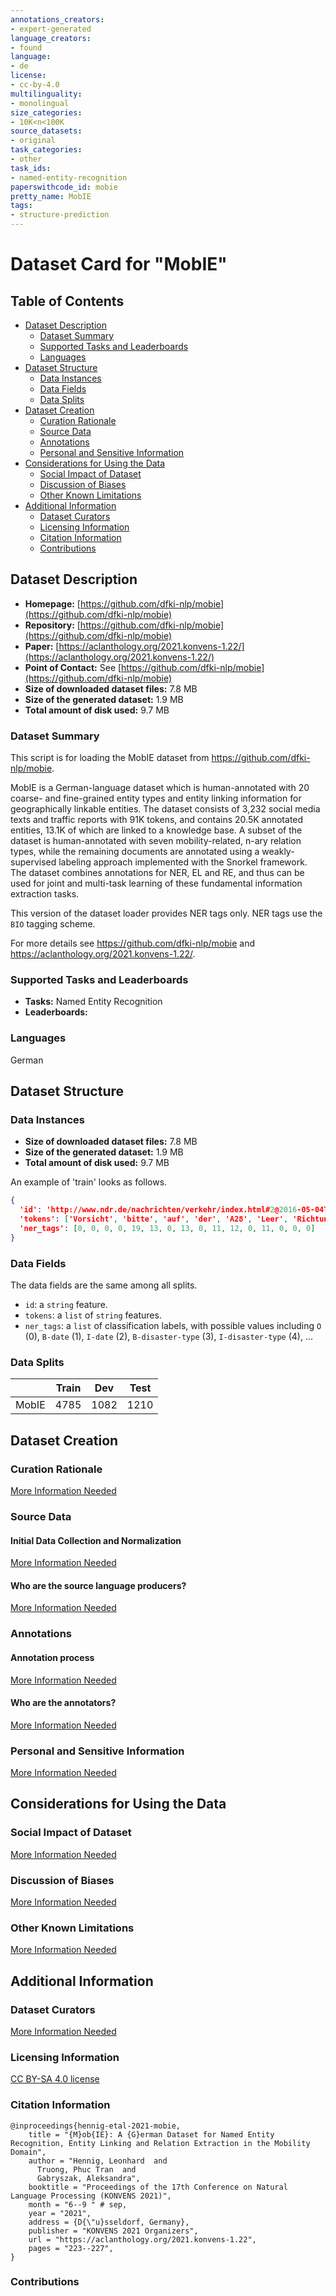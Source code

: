 ```yaml
---
annotations_creators:
- expert-generated
language_creators:
- found
language:
- de
license:
- cc-by-4.0
multilinguality:
- monolingual
size_categories:
- 10K<n<100K
source_datasets:
- original
task_categories:
- other
task_ids:
- named-entity-recognition
paperswithcode_id: mobie
pretty_name: MobIE
tags:
- structure-prediction
---
```


# Dataset Card for "MobIE"

## Table of Contents
- [Dataset Description](#dataset-description)
  - [Dataset Summary](#dataset-summary)
  - [Supported Tasks and Leaderboards](#supported-tasks-and-leaderboards)
  - [Languages](#languages)
- [Dataset Structure](#dataset-structure)
  - [Data Instances](#data-instances)
  - [Data Fields](#data-fields)
  - [Data Splits](#data-splits)
- [Dataset Creation](#dataset-creation)
  - [Curation Rationale](#curation-rationale)
  - [Source Data](#source-data)
  - [Annotations](#annotations)
  - [Personal and Sensitive Information](#personal-and-sensitive-information)
- [Considerations for Using the Data](#considerations-for-using-the-data)
  - [Social Impact of Dataset](#social-impact-of-dataset)
  - [Discussion of Biases](#discussion-of-biases)
  - [Other Known Limitations](#other-known-limitations)
- [Additional Information](#additional-information)
  - [Dataset Curators](#dataset-curators)
  - [Licensing Information](#licensing-information)
  - [Citation Information](#citation-information)
  - [Contributions](#contributions)

## Dataset Description

- **Homepage:** [https://github.com/dfki-nlp/mobie](https://github.com/dfki-nlp/mobie)
- **Repository:** [https://github.com/dfki-nlp/mobie](https://github.com/dfki-nlp/mobie)
- **Paper:** [https://aclanthology.org/2021.konvens-1.22/](https://aclanthology.org/2021.konvens-1.22/)
- **Point of Contact:** See [https://github.com/dfki-nlp/mobie](https://github.com/dfki-nlp/mobie) 
- **Size of downloaded dataset files:** 7.8 MB
- **Size of the generated dataset:** 1.9 MB
- **Total amount of disk used:** 9.7 MB

### Dataset Summary

This script is for loading the MobIE dataset from https://github.com/dfki-nlp/mobie. 

MobIE is a German-language dataset which is human-annotated with 20 coarse- and fine-grained entity types and entity linking information for geographically linkable entities. The dataset consists of 3,232 social media texts and traffic reports with 91K tokens, and contains 20.5K annotated entities, 13.1K of which are linked to a knowledge base. A subset of the dataset is human-annotated with seven mobility-related, n-ary relation types, while the remaining documents are annotated using a weakly-supervised labeling approach implemented with the Snorkel framework. The dataset combines annotations for NER, EL and RE, and thus can be used for joint and multi-task learning of these fundamental information extraction tasks.

This version of the dataset loader provides NER tags only. NER tags use the `BIO` tagging scheme. 

For more details see https://github.com/dfki-nlp/mobie and https://aclanthology.org/2021.konvens-1.22/.

### Supported Tasks and Leaderboards

- **Tasks:** Named Entity Recognition
- **Leaderboards:**

### Languages

German

## Dataset Structure

### Data Instances

- **Size of downloaded dataset files:** 7.8 MB
- **Size of the generated dataset:** 1.9 MB
- **Total amount of disk used:** 9.7 MB

An example of 'train' looks as follows.

```json
{ 
  'id': 'http://www.ndr.de/nachrichten/verkehr/index.html#2@2016-05-04T21:02:14.000+02:00',
  'tokens': ['Vorsicht', 'bitte', 'auf', 'der', 'A28', 'Leer', 'Richtung', 'Oldenburg', 'zwischen', 'Zwischenahner', 'Meer', 'und', 'Neuenkruge', 'liegen', 'Gegenstände', '!'], 
  'ner_tags': [0, 0, 0, 0, 19, 13, 0, 13, 0, 11, 12, 0, 11, 0, 0, 0]
}
```


### Data Fields

The data fields are the same among all splits.

- `id`: a `string` feature.
- `tokens`: a `list` of `string` features.
- `ner_tags`: a `list` of classification labels, with possible values including `O` (0), `B-date` (1), `I-date` (2), `B-disaster-type` (3), `I-disaster-type` (4), ...

### Data Splits

|           | Train  |  Dev  | Test |
| -----     | ------ | ----- | ---- |
| MobIE     | 4785 | 1082 | 1210 |

## Dataset Creation

### Curation Rationale

[More Information Needed](https://github.com/huggingface/datasets/blob/master/CONTRIBUTING.md#how-to-contribute-to-the-dataset-cards)

### Source Data

#### Initial Data Collection and Normalization

[More Information Needed](https://github.com/huggingface/datasets/blob/master/CONTRIBUTING.md#how-to-contribute-to-the-dataset-cards)

#### Who are the source language producers?

[More Information Needed](https://github.com/huggingface/datasets/blob/master/CONTRIBUTING.md#how-to-contribute-to-the-dataset-cards)

### Annotations

#### Annotation process

[More Information Needed](https://github.com/huggingface/datasets/blob/master/CONTRIBUTING.md#how-to-contribute-to-the-dataset-cards)

#### Who are the annotators?

[More Information Needed](https://github.com/huggingface/datasets/blob/master/CONTRIBUTING.md#how-to-contribute-to-the-dataset-cards)

### Personal and Sensitive Information

[More Information Needed](https://github.com/huggingface/datasets/blob/master/CONTRIBUTING.md#how-to-contribute-to-the-dataset-cards)

## Considerations for Using the Data

### Social Impact of Dataset

[More Information Needed](https://github.com/huggingface/datasets/blob/master/CONTRIBUTING.md#how-to-contribute-to-the-dataset-cards)

### Discussion of Biases

[More Information Needed](https://github.com/huggingface/datasets/blob/master/CONTRIBUTING.md#how-to-contribute-to-the-dataset-cards)

### Other Known Limitations

[More Information Needed](https://github.com/huggingface/datasets/blob/master/CONTRIBUTING.md#how-to-contribute-to-the-dataset-cards)

## Additional Information

### Dataset Curators

[More Information Needed](https://github.com/huggingface/datasets/blob/master/CONTRIBUTING.md#how-to-contribute-to-the-dataset-cards)

### Licensing Information

[CC BY-SA 4.0 license](https://creativecommons.org/licenses/by-sa/4.0/)

### Citation Information

```
@inproceedings{hennig-etal-2021-mobie,
    title = "{M}ob{IE}: A {G}erman Dataset for Named Entity Recognition, Entity Linking and Relation Extraction in the Mobility Domain",
    author = "Hennig, Leonhard  and
      Truong, Phuc Tran  and
      Gabryszak, Aleksandra",
    booktitle = "Proceedings of the 17th Conference on Natural Language Processing (KONVENS 2021)",
    month = "6--9 " # sep,
    year = "2021",
    address = {D{\"u}sseldorf, Germany},
    publisher = "KONVENS 2021 Organizers",
    url = "https://aclanthology.org/2021.konvens-1.22",
    pages = "223--227",
}
```


### Contributions
